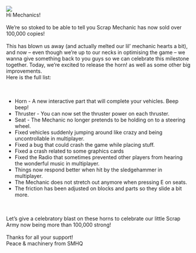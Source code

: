 ![](http://i.imgur.com/37qd4e5.png)<br/>
Hi Mechanics!<br/>
<br/>
We’re so stoked to be able to tell you Scrap Mechanic has now sold over 100,000 copies!<br/>
<br/>
This has blown us away (and actually melted our lil’ mechanic hearts a bit), and now – even though we’re up to our necks in optimising the game – we wanna give something back to you guys so we can celebrate this milestone together. Today, we’re excited to release the horn! as well as some other big improvements. <br/>
Here is the full list:<br/>
<br/>
<br/>
* Horn - A new interactive part that will complete your vehicles. Beep beep!<br/>
* Thruster - You can now set the thruster power on each thruster.<br/>
* Seat - The Mechanic no longer pretends to be holding on to a steering wheel.<br/>
* Fixed vehicles suddenly jumping around like crazy and being uncontrollable in multiplayer.<br/>
* Fixed a bug that could crash the game while placing stuff.<br/>
* Fixed a crash related to some graphics cards<br/>
* Fixed the Radio that sometimes prevented other players from hearing the wonderful music in multiplayer.<br/>
* Things now respond better when hit by the sledgehammer in multiplayer.<br/>
* The Mechanic does not stretch out anymore when pressing E on seats.<br/>
* The friction has been adjusted on blocks and parts so they slide a bit more.<br/><br/>
<br/>
Let’s give a celebratory blast on these horns to celebrate our little Scrap Army now being more than 100,000 strong!<br/>
<br/>
Thanks for all your support!<br/>
Peace & machinery from SMHQ